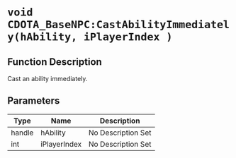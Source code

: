 # `void CDOTA_BaseNPC:CastAbilityImmediately(hAbility, iPlayerIndex )`
## Function Description
Cast an ability immediately.
## Parameters
Type|Name|Description
--|--|--
handle|hAbility|No Description Set
int|iPlayerIndex|No Description Set

